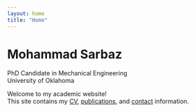 ```yaml
---
layout: home
title: "Home"
---
```


# Mohammad Sarbaz
PhD Candidate in Mechanical Engineering  
University of Oklahoma  

Welcome to my academic website!  
This site contains my [CV](/cv), [publications](/publications), and [contact](/contact) information.
